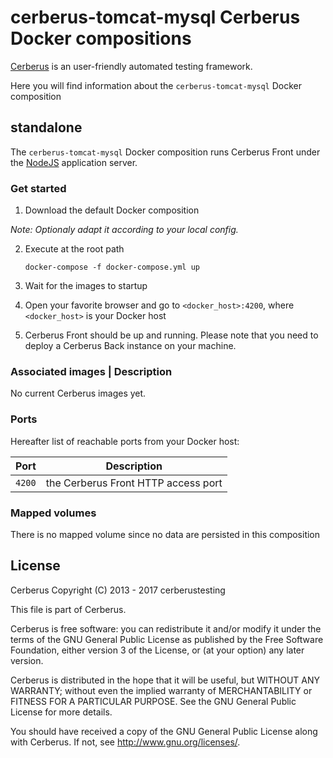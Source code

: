# cerberus-tomcat-mysql Cerberus Docker compositions

[Cerberus](http://www.cerberus-testing.org/) is an user-friendly automated testing framework.

Here you will find information about the `cerberus-tomcat-mysql` Docker composition

## standalone

The `cerberus-tomcat-mysql` Docker composition runs Cerberus Front under the [NodeJS](https://nodejs.org) application server.

### Get started

 1. Download the default Docker composition
 
_Note: Optionaly adapt it according to your local config._

 2. Execute at the root path
	
        docker-compose -f docker-compose.yml up

 3. Wait for the images to startup

 4. Open your favorite browser and go to `<docker_host>:4200`, where `<docker_host>` is your Docker host

 5. Cerberus Front should be up and running. Please note that you need to deploy a Cerberus Back instance on your machine.

### Associated images                                                                                                          | Description

No current Cerberus images yet. 

### Ports

Hereafter list of reachable ports from your Docker host:

Port             | Description
-----------------|---------------------------------------------------------------------------------
`4200`          | the Cerberus Front HTTP access port

### Mapped volumes

There is no mapped volume since no data are persisted in this composition

## License

Cerberus Copyright (C) 2013 - 2017 cerberustesting

This file is part of Cerberus.

Cerberus is free software: you can redistribute it and/or modify
it under the terms of the GNU General Public License as published by
the Free Software Foundation, either version 3 of the License, or
(at your option) any later version.

Cerberus is distributed in the hope that it will be useful,
but WITHOUT ANY WARRANTY; without even the implied warranty of
MERCHANTABILITY or FITNESS FOR A PARTICULAR PURPOSE.  See the
GNU General Public License for more details.

You should have received a copy of the GNU General Public License
along with Cerberus.  If not, see <http://www.gnu.org/licenses/>.
